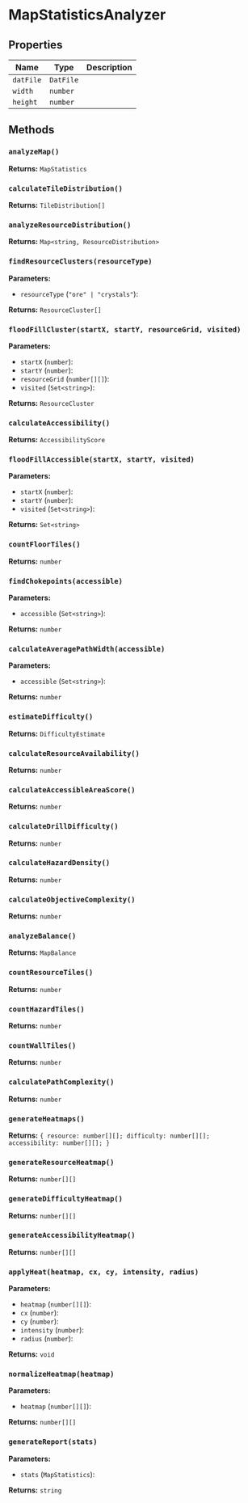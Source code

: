 # MapStatisticsAnalyzer

## Properties

| Name | Type | Description |
|------|------|-------------|
| `datFile` | `DatFile` |  |
| `width` | `number` |  |
| `height` | `number` |  |

## Methods

### `analyzeMap()`

**Returns:** `MapStatistics`

### `calculateTileDistribution()`

**Returns:** `TileDistribution[]`

### `analyzeResourceDistribution()`

**Returns:** `Map<string, ResourceDistribution>`

### `findResourceClusters(resourceType)`

**Parameters:**

- `resourceType` (`"ore" | "crystals"`): 

**Returns:** `ResourceCluster[]`

### `floodFillCluster(startX, startY, resourceGrid, visited)`

**Parameters:**

- `startX` (`number`): 
- `startY` (`number`): 
- `resourceGrid` (`number[][]`): 
- `visited` (`Set<string>`): 

**Returns:** `ResourceCluster`

### `calculateAccessibility()`

**Returns:** `AccessibilityScore`

### `floodFillAccessible(startX, startY, visited)`

**Parameters:**

- `startX` (`number`): 
- `startY` (`number`): 
- `visited` (`Set<string>`): 

**Returns:** `Set<string>`

### `countFloorTiles()`

**Returns:** `number`

### `findChokepoints(accessible)`

**Parameters:**

- `accessible` (`Set<string>`): 

**Returns:** `number`

### `calculateAveragePathWidth(accessible)`

**Parameters:**

- `accessible` (`Set<string>`): 

**Returns:** `number`

### `estimateDifficulty()`

**Returns:** `DifficultyEstimate`

### `calculateResourceAvailability()`

**Returns:** `number`

### `calculateAccessibleAreaScore()`

**Returns:** `number`

### `calculateDrillDifficulty()`

**Returns:** `number`

### `calculateHazardDensity()`

**Returns:** `number`

### `calculateObjectiveComplexity()`

**Returns:** `number`

### `analyzeBalance()`

**Returns:** `MapBalance`

### `countResourceTiles()`

**Returns:** `number`

### `countHazardTiles()`

**Returns:** `number`

### `countWallTiles()`

**Returns:** `number`

### `calculatePathComplexity()`

**Returns:** `number`

### `generateHeatmaps()`

**Returns:** `{ resource: number[][]; difficulty: number[][]; accessibility: number[][]; }`

### `generateResourceHeatmap()`

**Returns:** `number[][]`

### `generateDifficultyHeatmap()`

**Returns:** `number[][]`

### `generateAccessibilityHeatmap()`

**Returns:** `number[][]`

### `applyHeat(heatmap, cx, cy, intensity, radius)`

**Parameters:**

- `heatmap` (`number[][]`): 
- `cx` (`number`): 
- `cy` (`number`): 
- `intensity` (`number`): 
- `radius` (`number`): 

**Returns:** `void`

### `normalizeHeatmap(heatmap)`

**Parameters:**

- `heatmap` (`number[][]`): 

**Returns:** `number[][]`

### `generateReport(stats)`

**Parameters:**

- `stats` (`MapStatistics`): 

**Returns:** `string`

